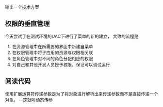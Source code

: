  输出一个技术方案

## 权限的垂直管理
今天尝试了在测试环境的UAC下进行了菜单的新的建立，
大致的流程是
1. 在资源管理中在所需要的界面中新建自菜单
2. 在权限管理中将子应用的资源与权限相关联
3. 在角色管理中对不同的角色分配相应的权限
4. 对自己和其他开发人员授予权限，保证可以调试运行


## 阅读代码
使用扩展运算符传递参数是为了将对象进行解析出来传递参数而不是直接传递一个对象。 --这就叫动态传参